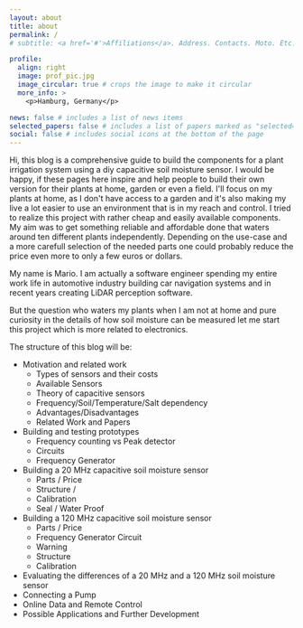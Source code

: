 ```yaml
---
layout: about
title: about
permalink: /
# subtitle: <a href='#'>Affiliations</a>. Address. Contacts. Moto. Etc.

profile:
  align: right
  image: prof_pic.jpg
  image_circular: true # crops the image to make it circular
  more_info: >
    <p>Hamburg, Germany</p>

news: false # includes a list of news items
selected_papers: false # includes a list of papers marked as "selected={true}"
social: false # includes social icons at the bottom of the page
---
```


Hi, this blog is a comprehensive guide to build the components for a plant irrigation system using a diy capacitive soil moisture sensor. I would be happy, if these pages here inspire and help people to build their own version for their plants at home, garden or even a field. I'll focus on my plants at home, as I don't have access to a garden and it's also making my live a lot easier to use an environment that is in my reach and control. I tried to realize this project with rather cheap and easily available components. My aim was to get something reliable and affordable done that waters around ten different plants independently. Depending on the use-case and a more carefull selection of the needed parts one could probably reduce the price even more to only a few euros or dollars.

My name is Mario. I am actually a software engineer spending my entire work life in automotive industry building car navigation systems and in recent years creating LiDAR perception software. 

But the question who waters my plants when I am not at home and pure curiosity in the details of how soil moisture can be measured let me start this project which is more related to electronics. 

The structure of this blog will be:
 
 * Motivation and related work
   * Types of sensors and their costs
   * Available Sensors
   * Theory of capacitive sensors
   * Frequency/Soil/Temperature/Salt dependency
   * Advantages/Disadvantages
   * Related Work and Papers
 * Building and testing prototypes
   * Frequency counting vs Peak detector
   * Circuits
   * Frequency Generator
 * Building a 20 MHz capacitive soil moisture sensor
   * Parts / Price
   * Structure / 
   * Calibration
   * Seal / Water Proof
 * Building a 120 MHz capacitive soil moisture sensor
   * Parts / Price
   * Frequency Generator Circuit
   * Warning
   * Structure  
   * Calibration   
 * Evaluating the differences of a 20 MHz and a 120 MHz soil moisture sensor
 * Connecting a Pump
 * Online Data and Remote Control
 * Possible Applications and Further Development 
